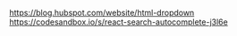 https://blog.hubspot.com/website/html-dropdown
https://codesandbox.io/s/react-search-autocomplete-j3l6e
